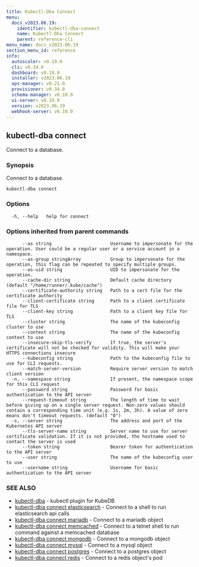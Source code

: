 ```yaml
---
title: Kubectl-Dba Connect
menu:
  docs_v2023.06.19:
    identifier: kubectl-dba-connect
    name: Kubectl-Dba Connect
    parent: reference-cli
menu_name: docs_v2023.06.19
section_menu_id: reference
info:
  autoscaler: v0.19.0
  cli: v0.34.0
  dashboard: v0.10.0
  installer: v2023.06.19
  ops-manager: v0.21.0
  provisioner: v0.34.0
  schema-manager: v0.10.0
  ui-server: v0.10.0
  version: v2023.06.19
  webhook-server: v0.10.0
---
```


## kubectl-dba connect

Connect to a database.

### Synopsis

Connect to a database.

```
kubectl-dba connect
```

### Options

```
  -h, --help   help for connect
```

### Options inherited from parent commands

```
      --as string                      Username to impersonate for the operation. User could be a regular user or a service account in a namespace.
      --as-group stringArray           Group to impersonate for the operation, this flag can be repeated to specify multiple groups.
      --as-uid string                  UID to impersonate for the operation.
      --cache-dir string               Default cache directory (default "/home/runner/.kube/cache")
      --certificate-authority string   Path to a cert file for the certificate authority
      --client-certificate string      Path to a client certificate file for TLS
      --client-key string              Path to a client key file for TLS
      --cluster string                 The name of the kubeconfig cluster to use
      --context string                 The name of the kubeconfig context to use
      --insecure-skip-tls-verify       If true, the server's certificate will not be checked for validity. This will make your HTTPS connections insecure
      --kubeconfig string              Path to the kubeconfig file to use for CLI requests.
      --match-server-version           Require server version to match client version
  -n, --namespace string               If present, the namespace scope for this CLI request
      --password string                Password for basic authentication to the API server
      --request-timeout string         The length of time to wait before giving up on a single server request. Non-zero values should contain a corresponding time unit (e.g. 1s, 2m, 3h). A value of zero means don't timeout requests. (default "0")
  -s, --server string                  The address and port of the Kubernetes API server
      --tls-server-name string         Server name to use for server certificate validation. If it is not provided, the hostname used to contact the server is used
      --token string                   Bearer token for authentication to the API server
      --user string                    The name of the kubeconfig user to use
      --username string                Username for basic authentication to the API server
```

### SEE ALSO

* [kubectl-dba](/docs/v2023.06.19/reference/cli/kubectl-dba)	 - kubectl plugin for KubeDB
* [kubectl-dba connect elasticsearch](/docs/v2023.06.19/reference/cli/kubectl-dba_connect_elasticsearch)	 - Connect to a shell to run elasticsearch api calls
* [kubectl-dba connect mariadb](/docs/v2023.06.19/reference/cli/kubectl-dba_connect_mariadb)	 - Connect to a mariadb object
* [kubectl-dba connect memcached](/docs/v2023.06.19/reference/cli/kubectl-dba_connect_memcached)	 - Connect to a telnet shell to run command against a memcached database
* [kubectl-dba connect mongodb](/docs/v2023.06.19/reference/cli/kubectl-dba_connect_mongodb)	 - Connect to a mongodb object
* [kubectl-dba connect mysql](/docs/v2023.06.19/reference/cli/kubectl-dba_connect_mysql)	 - Connect to a mysql object
* [kubectl-dba connect postgres](/docs/v2023.06.19/reference/cli/kubectl-dba_connect_postgres)	 - Connect to a postgres object
* [kubectl-dba connect redis](/docs/v2023.06.19/reference/cli/kubectl-dba_connect_redis)	 - Connect to a redis object's pod

